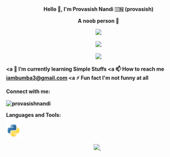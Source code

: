 <p align="center"><strong>Hello 👋, I'm Provasish Nandi 🇮🇳 (provasish)</strong></p>
<p align="center"><strong>A noob person 💯</p>
<p align="center"><img src="https://media2.giphy.com/media/llarwdtFqG63IlqUR1/giphy.gif" width="60"></p>

<p align="center"><img width="125" src="https://komarev.com/ghpvc/?username=provasishh&style=flat-round" />
<p align="center"><img src="https://media.giphy.com/media/WUlplcMpOCEmTGBtBW/giphy.gif" width="100"></p>

<a 🌱 I’m currently learning **Simple Stuffs**
<a 📫 How to reach me **iambumba3@gmail.com**
<a ⚡ Fun fact **I'm not funny at all**

<p align="left">Connect with me:</h3>
<p align="left">
<p href="https://instagram.com/provasishnandi" target="blank"><img align="center" src="https://raw.githubusercontent.com/rahuldkjain/github-profile-readme-generator/master/src/images/icons/Social/instagram.svg" alt="provasishnandi" height="30" width="40" /></p>
</p>

<p align="left">Languages and Tools:</h3>
<p align="left"> <a href="https://www.python.org" target="_blank"> <img src="https://raw.githubusercontent.com/devicons/devicon/master/icons/python/python-original.svg" alt="python" width="40" height="40"/> </a> </p>
<p align='center'>
<a href="https://t.me/provasishh/">
<img src="https://img.shields.io/badge/Telegram-2CA5E0?style=for-the-badge&logo=telegram&logoColor=white&style=round" width="100" />
</a>&nbsp;&nbsp;
